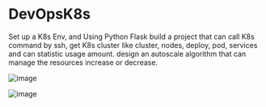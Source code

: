 # DevOpsK8s
Set up a K8s Env, and Using Python Flask build a project that can call K8s command by ssh, get K8s cluster like cluster, nodes, deploy, pod, services and can statistic usage amount. design an autoscale algorithm that can manage the resources increase or decrease. 

![image](https://user-images.githubusercontent.com/183577/155828587-55803f14-d7eb-4549-9bd3-143edc863839.png)

![image](https://user-images.githubusercontent.com/183577/155828608-c7ad3fae-8c67-43eb-9740-92b36910a63a.png)
